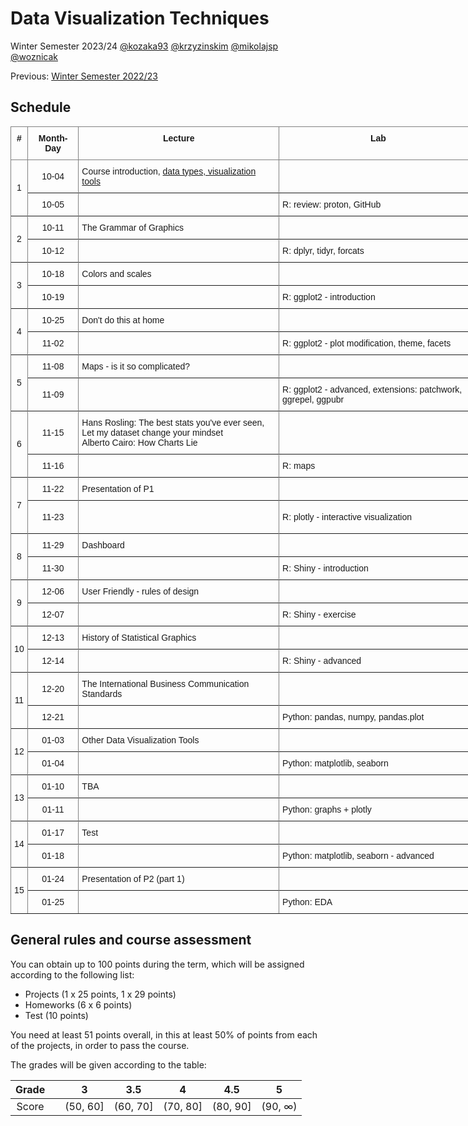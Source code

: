 # Data Visualization Techniques

Winter Semester 2023/24 [@kozaka93](https://github.com/kozaka93) [@krzyzinskim](https://github.com/krzyzinskim) [@mikolajsp](https://github.com/mikolajsp) [@woznicak](https://github.com/woznicak)

Previous: [Winter Semester 2022/23](https://github.com/MI2-Education/2023Z-DataVisualizationTechniques)

## Schedule

<style type="text/css">
.tg  {border-collapse:collapse;border-spacing:0;}
.tg td{border-color:black;border-style:solid;border-width:1px;font-family:Arial, sans-serif;font-size:14px;
  overflow:hidden;padding:10px 5px;word-break:normal;}
.tg th{border-color:black;border-style:solid;border-width:1px;font-family:Arial, sans-serif;font-size:14px;
  font-weight:normal;overflow:hidden;padding:10px 5px;word-break:normal;}
.tg .tg-lboi{border-color:inherit;text-align:left;vertical-align:middle}
.tg .tg-9wq8{border-color:inherit;text-align:center;vertical-align:middle}
.tg .tg-7btt{border-color:inherit;font-weight:bold;text-align:center;vertical-align:top}
</style>
<table class="tg" style="undefined;table-layout: fixed; width: 1135px">
<colgroup>
<col style="width: 26.85px">
<col style="width: 85.85px">
<col style="width: 358.85px">
<col style="width: 358.85px">
<col style="width: 358.85px">
<col style="width: 70.85px">
</colgroup>
<thead>
  <tr>
    <th class="tg-7btt">#</th>
    <th class="tg-7btt">Month-Day</th>
    <th class="tg-7btt">Lecture</th>
    <th class="tg-7btt">Lab</th>
    <th class="tg-7btt">Project</th>
    <th class="tg-7btt">Points</th>
  </tr>
</thead>
<tbody>
  <tr>
    <td class="tg-9wq8" rowspan="4">1</td>
    <td class="tg-9wq8" rowspan="2">10-04</td>
    <td class="tg-lboi" rowspan="2">Course introduction, <a href="https://github.com/kozaka93/2023Z-DataVisualizationTechniques/blob/main/lectures/L1-Intro.pdf">data types, visualization tools</a></td>
    <td class="tg-lboi" rowspan="2"></td>
    <td class="tg-lboi" rowspan="2"></td>
    <td class="tg-9wq8" rowspan="4"></td>
  </tr>
  <tr>
  </tr>
  <tr>
    <td class="tg-9wq8" rowspan="2">10-05</td>
    <td class="tg-lboi" rowspan="2"></td>
    <td class="tg-lboi" rowspan="2">R: review: proton, GitHub</td>
    <td class="tg-lboi" rowspan="2">Introducing P1</td>
  </tr>
  <tr>
  </tr>
  <tr>
    <td class="tg-9wq8" rowspan="4">2</td>
    <td class="tg-9wq8" rowspan="2">10-11</td>
    <td class="tg-lboi" rowspan="2">The Grammar of Graphics</td>
    <td class="tg-lboi" rowspan="2"></td>
    <td class="tg-lboi" rowspan="2"></td>
    <td class="tg-9wq8" rowspan="4">P1 (1p)</td>
  </tr>
  <tr>
  </tr>
  <tr>
    <td class="tg-9wq8" rowspan="2">10-12</td>
    <td class="tg-lboi" rowspan="2"></td>
    <td class="tg-lboi" rowspan="2">R: dplyr, tidyr, forcats</td>
    <td class="tg-lboi" rowspan="2">Group work</td>
  </tr>
  <tr>
  </tr>
  <tr>
    <td class="tg-9wq8" rowspan="4">3</td>
    <td class="tg-9wq8" rowspan="2">10-18</td>
    <td class="tg-lboi" rowspan="2">Colors and scales</td>
    <td class="tg-lboi" rowspan="2"></td>
    <td class="tg-lboi" rowspan="2"></td>
    <td class="tg-9wq8" rowspan="4">HW1 (6p)</td>
  </tr>
  <tr>
  </tr>
  <tr>
    <td class="tg-9wq8" rowspan="2">10-19</td>
    <td class="tg-lboi" rowspan="2"></td>
    <td class="tg-lboi" rowspan="2">R: ggplot2 - introduction</td>
    <td class="tg-lboi" rowspan="2">Consultations </td>
  </tr>
  <tr>
  </tr>
  <tr>
    <td class="tg-9wq8" rowspan="4">4</td>
    <td class="tg-9wq8" rowspan="2">10-25</td>
    <td class="tg-lboi" rowspan="2">Don't do this at home</td>
    <td class="tg-lboi" rowspan="2"></td>
    <td class="tg-lboi" rowspan="2"></td>
    <td class="tg-9wq8" rowspan="4">P1 (2p)</td>
  </tr>
  <tr>
  </tr>
  <tr>
    <td class="tg-9wq8" rowspan="2">11-02</td>
    <td class="tg-lboi" rowspan="2"></td>
    <td class="tg-lboi" rowspan="2">R: ggplot2 - plot modification, theme, facets</td>
    <td class="tg-lboi" rowspan="2">Data exploration &amp; First visualizations</td>
  </tr>
  <tr>
  </tr>
  <tr>
    <td class="tg-9wq8" rowspan="4">5</td>
    <td class="tg-9wq8" rowspan="2">11-08</td>
    <td class="tg-lboi" rowspan="2">Maps - is it so complicated?</td>
    <td class="tg-lboi" rowspan="2"></td>
    <td class="tg-lboi" rowspan="2"></td>
    <td class="tg-9wq8" rowspan="4">P1 (2p)<br>HW2 (6p)</td>
  </tr>
  <tr>
  </tr>
  <tr>
    <td class="tg-9wq8" rowspan="2">11-09</td>
    <td class="tg-lboi" rowspan="2"></td>
    <td class="tg-lboi" rowspan="2">R: ggplot2 - advanced, extensions: patchwork, ggrepel, ggpubr</td>
    <td class="tg-lboi" rowspan="2">Advanced visualizations &amp; Prototype</td>
  </tr>
  <tr>
  </tr>
  <tr>
    <td class="tg-9wq8" rowspan="4">6</td>
    <td class="tg-9wq8" rowspan="2">11-15</td>
    <td class="tg-lboi" rowspan="2">Hans Rosling: The best stats you've ever seen, Let my dataset change your mindset <br>Alberto Cairo: How Charts Lie</td>
    <td class="tg-lboi" rowspan="2"></td>
    <td class="tg-lboi" rowspan="2"></td>
    <td class="tg-9wq8" rowspan="4"></td>
  </tr>
  <tr>
  </tr>
  <tr>
    <td class="tg-9wq8" rowspan="2">11-16</td>
    <td class="tg-lboi" rowspan="2"></td>
    <td class="tg-lboi" rowspan="2">R: maps</td>
    <td class="tg-lboi" rowspan="2">Consultations</td>
  </tr>
  <tr>
  </tr>
  <tr>
    <td class="tg-9wq8" rowspan="4">7</td>
    <td class="tg-9wq8" rowspan="2">11-22</td>
    <td class="tg-lboi" rowspan="2">Presentation of P1</td>
    <td class="tg-lboi" rowspan="2"></td>
    <td class="tg-lboi" rowspan="2"></td>
    <td class="tg-9wq8" rowspan="4">HW3 (6p)<br>P1 (20p)</td>
  </tr>
  <tr>
  </tr>
  <tr>
    <td class="tg-9wq8" rowspan="2">11-23</td>
    <td class="tg-lboi" rowspan="2"></td>
    <td class="tg-lboi" rowspan="2">R: plotly - interactive visualization</td>
    <td class="tg-lboi" rowspan="2">Discussing P1 <br>Introducing P2</td>
  </tr>
  <tr>
  </tr>
  <tr>
    <td class="tg-9wq8" rowspan="4">8</td>
    <td class="tg-9wq8" rowspan="2">11-29</td>
    <td class="tg-lboi" rowspan="2">Dashboard</td>
    <td class="tg-lboi" rowspan="2"></td>
    <td class="tg-lboi" rowspan="2"></td>
    <td class="tg-9wq8" rowspan="4">P2 (1p)</td>
  </tr>
  <tr>
  </tr>
  <tr>
    <td class="tg-9wq8" rowspan="2">11-30</td>
    <td class="tg-lboi" rowspan="2"></td>
    <td class="tg-lboi" rowspan="2">R: Shiny - introduction</td>
    <td class="tg-lboi" rowspan="2">Group work</td>
  </tr>
  <tr>
  </tr>
  <tr>
    <td class="tg-9wq8" rowspan="4">9</td>
    <td class="tg-9wq8" rowspan="2">12-06</td>
    <td class="tg-lboi" rowspan="2">User Friendly - rules of design</td>
    <td class="tg-lboi" rowspan="2"></td>
    <td class="tg-lboi" rowspan="2"></td>
    <td class="tg-9wq8" rowspan="4">HW4 (6p)</td>
  </tr>
  <tr>
  </tr>
  <tr>
    <td class="tg-9wq8" rowspan="2">12-07</td>
    <td class="tg-lboi" rowspan="2"></td>
    <td class="tg-lboi" rowspan="2">R: Shiny - exercise</td>
    <td class="tg-lboi" rowspan="2">Consultations</td>
  </tr>
  <tr>
  </tr>
  <tr>
    <td class="tg-9wq8" rowspan="4">10</td>
    <td class="tg-9wq8" rowspan="2">12-13</td>
    <td class="tg-lboi" rowspan="2">History of Statistical Graphics</td>
    <td class="tg-lboi" rowspan="2"></td>
    <td class="tg-lboi" rowspan="2"></td>
    <td class="tg-9wq8" rowspan="4">P2 (2p)</td>
  </tr>
  <tr>
  </tr>
  <tr>
    <td class="tg-9wq8" rowspan="2">12-14</td>
    <td class="tg-lboi" rowspan="2"></td>
    <td class="tg-lboi" rowspan="2">R: Shiny - advanced</td>
    <td class="tg-lboi" rowspan="2">Data analysis </td>
  </tr>
  <tr>
  </tr>
  <tr>
    <td class="tg-9wq8" rowspan="4">11</td>
    <td class="tg-9wq8" rowspan="2">12-20</td>
    <td class="tg-lboi" rowspan="2">The International Business Communication Standards</td>
    <td class="tg-lboi" rowspan="2"></td>
    <td class="tg-lboi" rowspan="2"></td>
    <td class="tg-9wq8" rowspan="4"></td>
  </tr>
  <tr>
  </tr>
  <tr>
    <td class="tg-9wq8" rowspan="2">12-21</td>
    <td class="tg-lboi" rowspan="2"></td>
    <td class="tg-lboi" rowspan="2">Python: pandas, numpy, pandas.plot</td>
    <td class="tg-lboi" rowspan="2">Consultations</td>
  </tr>
  <tr>
  </tr>
  <tr>
    <td class="tg-9wq8" rowspan="4">12</td>
    <td class="tg-9wq8" rowspan="2">01-03</td>
    <td class="tg-lboi" rowspan="2">Other Data Visualization Tools </td>
    <td class="tg-lboi" rowspan="2"></td>
    <td class="tg-lboi" rowspan="2"></td>
    <td class="tg-9wq8" rowspan="4">HW5 (6p)</td>
  </tr>
  <tr>
  </tr>
  <tr>
    <td class="tg-9wq8" rowspan="2">01-04</td>
    <td class="tg-lboi" rowspan="2"></td>
    <td class="tg-lboi" rowspan="2">Python: matplotlib, seaborn</td>
    <td class="tg-lboi" rowspan="2">Consultations</td>
  </tr>
  <tr>
  </tr>
  <tr>
    <td class="tg-9wq8" rowspan="4">13</td>
    <td class="tg-9wq8" rowspan="2">01-10</td>
    <td class="tg-lboi" rowspan="2">TBA</td>
    <td class="tg-lboi" rowspan="2"></td>
    <td class="tg-lboi" rowspan="2"></td>
    <td class="tg-9wq8" rowspan="4">P2 (2p)</td>
  </tr>
  <tr>
  </tr>
  <tr>
    <td class="tg-9wq8" rowspan="2">01-11</td>
    <td class="tg-lboi" rowspan="2"></td>
    <td class="tg-lboi" rowspan="2">Python: graphs + plotly</td>
    <td class="tg-lboi" rowspan="2">Prototype</td>
  </tr>
  <tr>
  </tr>
  <tr>
    <td class="tg-9wq8" rowspan="4">14</td>
    <td class="tg-9wq8" rowspan="2">01-17</td>
    <td class="tg-lboi" rowspan="2">Test</td>
    <td class="tg-lboi" rowspan="2"></td>
    <td class="tg-lboi" rowspan="2"></td>
    <td class="tg-9wq8" rowspan="4">HW6 (6p)<br>T (10p)</td>
  </tr>
  <tr>
  </tr>
  <tr>
    <td class="tg-9wq8" rowspan="2">01-18</td>
    <td class="tg-lboi" rowspan="2"></td>
    <td class="tg-lboi" rowspan="2">Python: matplotlib, seaborn - advanced</td>
    <td class="tg-lboi" rowspan="2">Consultations</td>
  </tr>
  <tr>
  </tr>
  <tr>
    <td class="tg-9wq8" rowspan="4">15</td>
    <td class="tg-9wq8" rowspan="2">01-24</td>
    <td class="tg-lboi" rowspan="2">Presentation of P2 (part 1)</td>
    <td class="tg-lboi" rowspan="2"></td>
    <td class="tg-lboi" rowspan="2"></td>
    <td class="tg-9wq8" rowspan="4">P2 (24p)</td>
  </tr>
  <tr>
  </tr>
  <tr>
    <td class="tg-9wq8" rowspan="2">01-25</td>
    <td class="tg-lboi" rowspan="2"></td>
    <td class="tg-lboi" rowspan="2">Python: EDA</td>
    <td class="tg-lboi" rowspan="2">Presentation of P2 (part 2)</td>
  </tr>
  <tr>
  </tr>
</tbody>
</table>


## General rules and course assessment

You can obtain up to 100 points during the term, which will be assigned according to the following list:

- Projects (1 x 25 points, 1 x 29 points)
- Homeworks (6 x 6 points)
- Test (10 points) 

You need at least 51 points overall, in this at least 50% of points from each of the projects, in order to pass the course.

The grades will be given according to the table:

| Grade |  | 3 | 3.5 | 4 | 4.5 | 5 |
|:---:| :---: |:---:|:---:|:---:|:---:|:---:|
| Score |  | (50, 60] | (60, 70] | (70, 80] | (80, 90] | (90, ∞) |



